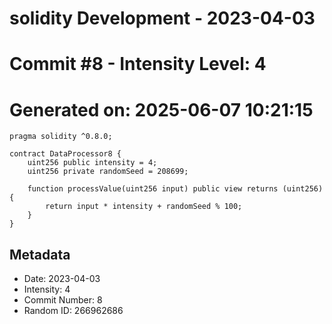 ﻿# solidity Development - 2023-04-03
# Commit #8 - Intensity Level: 4
# Generated on: 2025-06-07 10:21:15
```solidity
pragma solidity ^0.8.0;

contract DataProcessor8 {
    uint256 public intensity = 4;
    uint256 private randomSeed = 208699;

    function processValue(uint256 input) public view returns (uint256) {
        return input * intensity + randomSeed % 100;
    }
}
```
## Metadata
- Date: 2023-04-03
- Intensity: 4
- Commit Number: 8
- Random ID: 266962686
